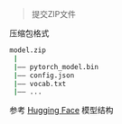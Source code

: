 > 提交ZIP文件

压缩包格式

```bash
model.zip
 |
 |—— pytorch_model.bin
 |—— config.json
 |—— vocab.txt
 |—— ...

```

参考 [Hugging Face](https://huggingface.co/models) 模型结构
